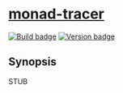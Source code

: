 # [monad-tracer][]

[![Build badge][]][build]
[![Version badge][]][version]

## Synopsis

STUB

[monad-tracer]: https://github.com/jship/monad-tracer
[Build badge]: https://github.com/jship/monad-tracer/workflows/CI/badge.svg
[build]: https://github.com/jship/monad-tracer/actions
[Version badge]: https://img.shields.io/hackage/v/monad-tracer?color=brightgreen&label=version&logo=haskell
[version]: https://hackage.haskell.org/package/monad-tracer
[Haddocks]: https://hackage.haskell.org/package/monad-tracer
